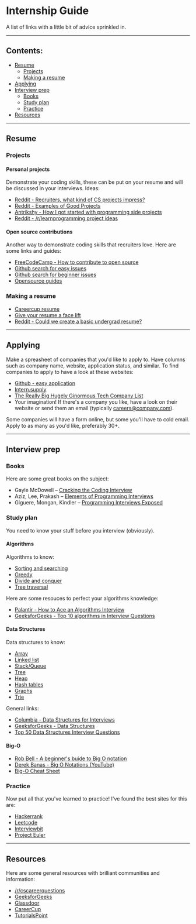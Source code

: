 # Internship Guide
A list of links with a little bit of advice sprinkled in.
***
## Contents:
* [Resume](#resume)
    * [Projects](#projects)
    * [Making a resume](#making-a-resume)
* [Applying](#applying)
* [Interview prep](#interview-prep)
    * [Books](#books)
    * [Study plan](#study-plan)
    * [Practice](#practice)
* [Resources](#resources)

***
## Resume
### __Projects__
#### Personal projects
Demonstrate your coding skills, these can be put on your resume and will be discussed in your interviews.
Ideas:
* [Reddit - Recruiters, what kind of CS projects impress?](https://www.reddit.com/r/cscareerquestions/comments/586lbg/recruiters_what_kind_of_cs_projects_impress/)
* [Reddit - Examples of Good Projects](https://www.reddit.com/r/cscareerquestions/comments/5vycbw/examples_of_good_projects/)
* [Antrikshy - How I got started with programming side projects](http://antrikshy.com/blog/how-i-got-started-with-programming-side-projects)
* [Reddit - /r/learnprogramming project ideas](https://www.reddit.com/r/learnprogramming/wiki/faq#wiki_where_can_i_find_practice_exercises_and_project_ideas.3F)
#### Open source contributions
Another way to demonstrate coding skills that recruiters love. Here are some links and guides:
* [FreeCodeCamp - How to contribute to open source](https://github.com/freeCodeCamp/how-to-contribute-to-open-source)
* [Github search for easy issues](https://github.com/search?utf8=%E2%9C%93&q=is%3Aissue+is%3Aopen+label%3Aeasy)
* [Github search for beginner issues](https://github.com/search?utf8=%E2%9C%93&q=is%3Aissue+is%3Aopen+label%3Abeginner)
* [Opensource guides](https://opensource.guide/how-to-contribute/)

### __Making a resume__
* [Careercup resume](https://www.careercup.com/resume)
* [Give your resume a face lift](http://www.lifeclever.com/give-your-resume-a-face-lift/)
* [Reddit - Could we create a basic undergrad resume?](https://www.reddit.com/r/cscareerquestions/comments/25u0eo/could_we_create_a_basic_undergrad_resume/)

***
## Applying
Make a spreasheet of companies that you'd like to apply to. Have columns such as company name, website, application status, and similar. To find companies to apply to have a look at these  websites:
* [Github - easy application](https://github.com/j-delaney/easy-application)
* [Intern.supply](http://www.intern.supply/)
* [The Really Big Hugely Ginormous Tech Company List](https://docs.google.com/spreadsheets/d/1QOYYS_1fN7eO8rTBHYLv1tQ1dMPeqgIKbIE6CP-yFzg/edit#gid=1368926779)
* Your imagination! If there's a company you like, have a look on their website or send them an email (typically careers@company.com).

Some companies will have a form online, but some you'll have to cold email. Apply to as many as you'd like, preferably 30+.
***
## Interview prep
### __Books__
Here are some great books on the subject:
* Gayle McDowell – [Cracking the Coding Interview](https://www.amazon.com/Cracking-Coding-Interview-Programming-Questions/dp/0984782850)
* Aziz, Lee, Prakash – [Elements of Programming Interviews](https://www.amazon.com/dp/1479274836/)
* Giguere, Mongan, Kindler – [Programming Interviews Exposed](https://www.amazon.com/Programming-Interviews-Exposed-Secrets-Landing/dp/1118261364)

### __Study plan__
You need to know your stuff before you interview (obviously).
#### Algorithms
Algorithms to know:
* [Sorting and searching](http://epaperpress.com/sortsearch/download/sortsearch.pdf)
* [Greedy](https://en.wikipedia.org/wiki/Greedy_algorithm)
* [Divide and conquer](https://en.wikipedia.org/wiki/Divide_and_conquer_algorithm)
* [Tree traversal](http://www.geeksforgeeks.org/tree-traversals-inorder-preorder-and-postorder/)

Here are some resouces to perfect your algorithms knowledge:
* [Palantir - How to Ace an Algorithms Interview](https://www.palantir.com/2011/09/how-to-ace-an-algorithms-interview/)
* [GeeksforGeeks - Top 10 algorithms in Interview Questions](http://www.geeksforgeeks.org/top-10-algorithms-in-interview-questions/)

#### Data Structures
Data structures to know:
* [Array](https://www.tutorialspoint.com/data_structures_algorithms/array_data_structure.htm)
* [Linked list](http://www.geeksforgeeks.org/linked-list-set-1-introduction/)
* [Stack/Queue](https://www.cs.cmu.edu/~adamchik/15-121/lectures/Stacks%20and%20Queues/Stacks%20and%20Queues.html)
* [Tree](http://www.cs.cmu.edu/~clo/www/CMU/DataStructures/Lessons/lesson4_1.htm)
* [Heap](http://www.geeksforgeeks.org/binary-heap/)
* [Hash tables](https://www.hackerearth.com/practice/data-structures/hash-tables/basics-of-hash-tables/tutorial/)
* [Graphs](https://en.wikibooks.org/wiki/Data_Structures/Graphs)
* [Trie](https://www.toptal.com/java/the-trie-a-neglected-data-structure)

General links:
* [Columbia - Data Structures for Interviews](http://www.columbia.edu/~jxz2101/)
* [GeeksforGeeks - Data Structures](http://www.geeksforgeeks.org/data-structures/)
* [Top 50 Data Structures Interview Questions](https://career.guru99.com/top-50-data-structure-interview-questions/)

#### Big-O
* [Rob Bell - A beginner's buide to Big O notation](https://rob-bell.net/2009/06/a-beginners-guide-to-big-o-notation/)
* [Derek Banas - Big O Notations (YouTube)](https://www.youtube.com/watch?v=V6mKVRU1evU)
* [Big-O Cheat Sheet](http://bigocheatsheet.com/)

### __Practice__
Now put all that you've learned to practice! I've found the best sites for this are:
* [Hackerrank](https://www.hackerrank.com/ "Hackerrank")
* [Leetcode](https://leetcode.com/ "Leetcode")
* [Interviewbit](https://www.interviewbit.com/ "Interviewbit")
* [Project Euler](https://projecteuler.net/ "Project Euler")

***

## Resources
Here are some general resources with brilliant communities and information:
* [/r/cscareerquestions](https://www.reddit.com/r/cscareerquestions/)
* [GeeksforGeeks](http://www.geeksforgeeks.org/)
* [Glassdoor](https://www.glassdoor.co.uk/)
* [CareerCup](https://careercup.com/page)
* [TutorialsPoint](https://www.tutorialspoint.com/data_structures_algorithms/)


